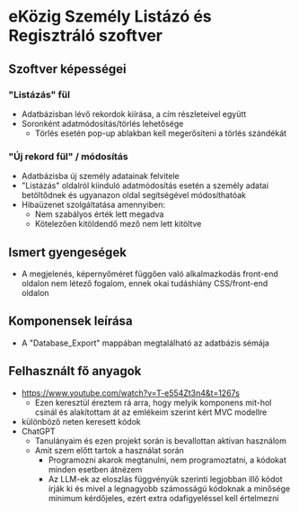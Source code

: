 ﻿# eKözig Személy Listázó és Regisztráló szoftver

## Szoftver képességei

### "Listázás" fül
- Adatbázisban lévő rekordok kiírása, a cím részleteivel együtt
- Soronként adatmódosítás/törlés lehetősége
	- Törlés esetén pop-up ablakban kell megerősíteni a törlés szándékát

### "Új rekord fül" / módosítás
- Adatbázisba új személy adatainak felvitele
- "Listázás" oldalról kiinduló adatmódosítás esetén a személy adatai betöltődnek és ugyanazon oldal segítségével módosíthatóak
- Hibaüzenet szolgáltatása amennyiben:
	- Nem szabályos érték lett megadva
	- Kötelezően kitöldendő mező nem lett kitöltve

## Ismert gyengeségek
- A megjelenés, képernyőméret függően való alkalmazkodás front-end oldalon nem létező fogalom, ennek okai tudáshiány CSS/front-end oldalon

## Komponensek leírása
- A "Database_Export" mappában megtalálható az adatbázis sémája

## Felhasznált fő anyagok
- https://www.youtube.com/watch?v=T-e554Zt3n4&t=1267s
	- Ezen keresztül éreztem rá arra, hogy melyik komponens mit-hol csinál és alakítottam át az emlékeim szerint kért MVC modellre
- különböző neten keresett kódok
- ChatGPT
	- Tanulányaim és ezen projekt során is bevallottan aktívan használom
	- Amit szem előtt tartok a használat során
		- Programozni akarok megtanulni, nem programoztatni, a kódokat minden esetben átnézem
		- Az LLM-ek az eloszlás függvényük szerinti legjobban illő kódot írják ki és mivel a legnagyobb számosságú kódoknak a minősége minimum kérdőjeles, ezért extra odafigyeléssel kell értelmezni
